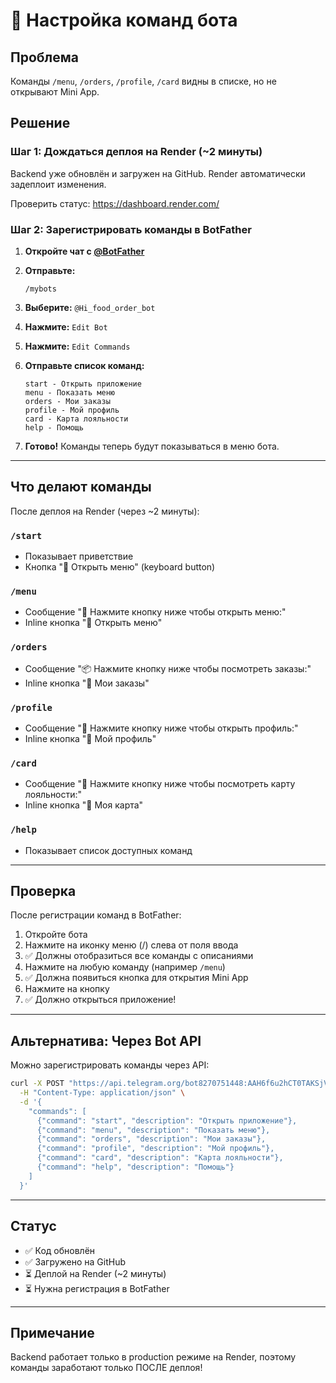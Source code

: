 # 🤖 Настройка команд бота

## Проблема

Команды `/menu`, `/orders`, `/profile`, `/card` видны в списке, но не открывают Mini App.

## Решение

### Шаг 1: Дождаться деплоя на Render (~2 минуты)

Backend уже обновлён и загружен на GitHub. Render автоматически задеплоит изменения.

Проверить статус: https://dashboard.render.com/

### Шаг 2: Зарегистрировать команды в BotFather

1. **Откройте чат с [@BotFather](https://t.me/BotFather)**

2. **Отправьте:**
   ```
   /mybots
   ```

3. **Выберите:** `@Hi_food_order_bot`

4. **Нажмите:** `Edit Bot`

5. **Нажмите:** `Edit Commands`

6. **Отправьте список команд:**
   ```
   start - Открыть приложение
   menu - Показать меню
   orders - Мои заказы
   profile - Мой профиль
   card - Карта лояльности
   help - Помощь
   ```

7. **Готово!** Команды теперь будут показываться в меню бота.

---

## Что делают команды

После деплоя на Render (через ~2 минуты):

### `/start`
- Показывает приветствие
- Кнопка "🍔 Открыть меню" (keyboard button)

### `/menu`
- Сообщение "🍔 Нажмите кнопку ниже чтобы открыть меню:"
- Inline кнопка "📱 Открыть меню"

### `/orders`
- Сообщение "📦 Нажмите кнопку ниже чтобы посмотреть заказы:"
- Inline кнопка "📱 Мои заказы"

### `/profile`
- Сообщение "👤 Нажмите кнопку ниже чтобы открыть профиль:"
- Inline кнопка "📱 Мой профиль"

### `/card`
- Сообщение "🎁 Нажмите кнопку ниже чтобы посмотреть карту лояльности:"
- Inline кнопка "📱 Моя карта"

### `/help`
- Показывает список доступных команд

---

## Проверка

После регистрации команд в BotFather:

1. Откройте бота
2. Нажмите на иконку меню (/) слева от поля ввода
3. ✅ Должны отобразиться все команды с описаниями
4. Нажмите на любую команду (например `/menu`)
5. ✅ Должна появиться кнопка для открытия Mini App
6. Нажмите на кнопку
7. ✅ Должно открыться приложение!

---

## Альтернатива: Через Bot API

Можно зарегистрировать команды через API:

```bash
curl -X POST "https://api.telegram.org/bot8270751448:AAH6f6u2hCT0TAKSjVaCbWkwdqJWOmmYvqE/setMyCommands" \
  -H "Content-Type: application/json" \
  -d '{
    "commands": [
      {"command": "start", "description": "Открыть приложение"},
      {"command": "menu", "description": "Показать меню"},
      {"command": "orders", "description": "Мои заказы"},
      {"command": "profile", "description": "Мой профиль"},
      {"command": "card", "description": "Карта лояльности"},
      {"command": "help", "description": "Помощь"}
    ]
  }'
```

---

## Статус

- ✅ Код обновлён
- ✅ Загружено на GitHub
- ⏳ Деплой на Render (~2 минуты)
- ⏳ Нужна регистрация в BotFather

---

## Примечание

Backend работает только в production режиме на Render, поэтому команды заработают только ПОСЛЕ деплоя!

